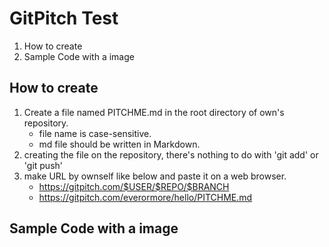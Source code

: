 # GitPitch Test
1. How to create
2. Sample Code with a image

## How to create
1. Create a file named PITCHME.md in the root directory of own's repository.
   * file name is case-sensitive.
   * md file should be written in Markdown.
2. creating the file on the repository, there's nothing to do with 'git add' or 'git push'
3. make URL by ownself like below and paste it on a web browser.
   * https://gitpitch.com/$USER/$REPO/$BRANCH
   * https://gitpitch.com/everormore/hello/PITCHME.md

## Sample Code with a image
